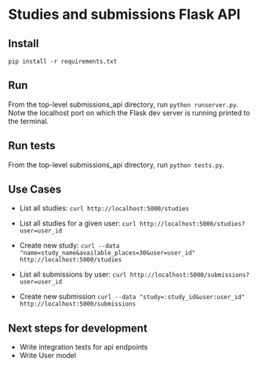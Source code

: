 # Studies and submissions Flask API

## Install

`pip install -r requirements.txt`

## Run

From the top-level submissions_api directory, run `python runserver.py`.
Notw the localhost port on which the Flask dev server is running printed to the
terminal.

## Run tests
From the top-level submissions_api directory, run `python tests.py`.

## Use Cases

* List all studies:
`curl http://localhost:5000/studies`

* List all studies for a given user:
`curl http://localhost:5000/studies?user=user_id`

* Create new study:
`curl --data "name=study_name&available_places=30&user=user_id" http://localhost:5000/studies`

* List all submissions by user:
`curl http://localhost:5000/submissions?user=user_id`

* Create new submission
`curl --data "study=:study_id&user:user_id" http://localhost:5000/submissions`

## Next steps for development

* Write integration tests for api endpoints
* Write User model
